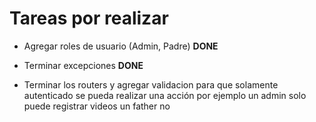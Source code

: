# Tareas por realizar

- Agregar roles de usuario (Admin, Padre) **DONE**
- Terminar excepciones **DONE**

- Terminar los routers y agregar validacion para que solamente autenticado se pueda realizar una acción
  por ejemplo un admin solo puede registrar videos un father no
